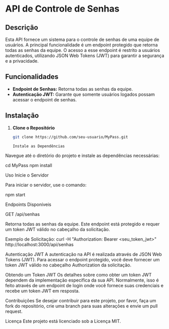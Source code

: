# API de Controle de Senhas

## Descrição

Esta API fornece um sistema para o controle de senhas de uma equipe de usuários. A principal funcionalidade é um endpoint protegido que retorna todas as senhas da equipe. O acesso a esse endpoint é restrito a usuários autenticados, utilizando JSON Web Tokens (JWT) para garantir a segurança e a privacidade.

## Funcionalidades

- **Endpoint de Senhas:** Retorna todas as senhas da equipe.
- **Autenticação JWT:** Garante que somente usuários logados possam acessar o endpoint de senhas.

## Instalação

1. **Clone o Repositório**

   ```bash
   git clone https://github.com/seu-usuario/MyPass.git

   Instale as Dependências

Navegue até o diretório do projeto e instale as dependências necessárias:

cd MyPass
npm install

Uso
Inicie o Servidor

Para iniciar o servidor, use o comando:

npm start

Endpoints Disponíveis

GET /api/senhas

Retorna todas as senhas da equipe. Este endpoint está protegido e requer um token JWT válido no cabeçalho da solicitação.

Exemplo de Solicitação:
curl -H "Authorization: Bearer <seu_token_jwt>" http://localhost:3000/api/senhas

Autenticação JWT
A autenticação na API é realizada através de JSON Web Tokens (JWT). Para acessar o endpoint protegido, você deve fornecer um token JWT válido no cabeçalho Authorization da solicitação.

Obtendo um Token JWT
Os detalhes sobre como obter um token JWT dependem da implementação específica da sua API. Normalmente, isso é feito através de um endpoint de login onde você fornece suas credenciais e recebe um token JWT em resposta.

Contribuições
Se desejar contribuir para este projeto, por favor, faça um fork do repositório, crie uma branch para suas alterações e envie um pull request.

Licença
Este projeto está licenciado sob a Licença MIT.
